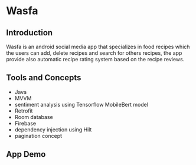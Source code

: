 # Wasfa
## Introduction
Wasfa is an android social media app that specializes in food recipes which the users can add, delete recipes and search for others recipes, the app provide also automatic recipe rating system based on the recipe reviews.

## Tools and Concepts
- Java
- MVVM
- sentiment analysis using Tensorflow MobileBert model
- Retrofit
- Room database
- Firebase
- dependency injection using Hilt
- pagination concept

## App Demo
